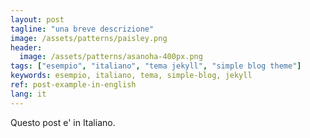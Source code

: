 ```yaml
---
layout: post
tagline: "una breve descrizione"
image: /assets/patterns/paisley.png
header:
  image: /assets/patterns/asanoha-400px.png
tags: ["esempio", "italiano", "tema jekyll", "simple blog theme"]
keywords: esempio, italiano, tema, simple-blog, jekyll  
ref: post-example-in-english
lang: it
---
```


Questo post e' in Italiano.
